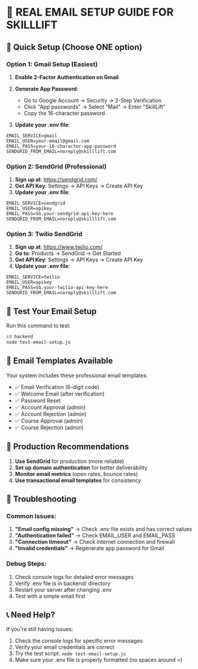 # 📧 REAL EMAIL SETUP GUIDE FOR SKILLLIFT

## 🎯 **Quick Setup (Choose ONE option)**

### **Option 1: Gmail Setup (Easiest)**

1. **Enable 2-Factor Authentication on Gmail**
2. **Generate App Password**:
   - Go to Google Account → Security → 2-Step Verification
   - Click "App passwords" → Select "Mail" → Enter "SkillLift"
   - Copy the 16-character password

3. **Update your .env file**:
```env
EMAIL_SERVICE=gmail
EMAIL_USER=your-email@gmail.com
EMAIL_PASS=your-16-character-app-password
SENDGRID_FROM_EMAIL=noreply@skilllift.com
```

### **Option 2: SendGrid (Professional)**

1. **Sign up at**: https://sendgrid.com/
2. **Get API Key**: Settings → API Keys → Create API Key
3. **Update your .env file**:
```env
EMAIL_SERVICE=sendgrid
EMAIL_USER=apikey
EMAIL_PASS=SG.your-sendgrid-api-key-here
SENDGRID_FROM_EMAIL=noreply@skilllift.com
```

### **Option 3: Twilio SendGrid**

1. **Sign up at**: https://www.twilio.com/
2. **Go to**: Products → SendGrid → Get Started
3. **Get API Key**: Settings → API Keys → Create API Key
4. **Update your .env file**:
```env
EMAIL_SERVICE=twilio
EMAIL_USER=apikey
EMAIL_PASS=SG.your-twilio-api-key-here
SENDGRID_FROM_EMAIL=noreply@skilllift.com
```

## 🧪 **Test Your Email Setup**

Run this command to test:
```bash
cd backend
node test-email-setup.js
```

## 📧 **Email Templates Available**

Your system includes these professional email templates:
- ✅ Email Verification (6-digit code)
- ✅ Welcome Email (after verification)
- ✅ Password Reset
- ✅ Account Approval (admin)
- ✅ Account Rejection (admin)
- ✅ Course Approval (admin)
- ✅ Course Rejection (admin)

## 🚀 **Production Recommendations**

1. **Use SendGrid** for production (more reliable)
2. **Set up domain authentication** for better deliverability
3. **Monitor email metrics** (open rates, bounce rates)
4. **Use transactional email templates** for consistency

## 🔧 **Troubleshooting**

### Common Issues:
1. **"Email config missing"** → Check .env file exists and has correct values
2. **"Authentication failed"** → Check EMAIL_USER and EMAIL_PASS
3. **"Connection timeout"** → Check internet connection and firewall
4. **"Invalid credentials"** → Regenerate app password for Gmail

### Debug Steps:
1. Check console logs for detailed error messages
2. Verify .env file is in backend/ directory
3. Restart your server after changing .env
4. Test with a simple email first

## 📞 **Need Help?**

If you're still having issues:
1. Check the console logs for specific error messages
2. Verify your email credentials are correct
3. Try the test script: `node test-email-setup.js`
4. Make sure your .env file is properly formatted (no spaces around =)
